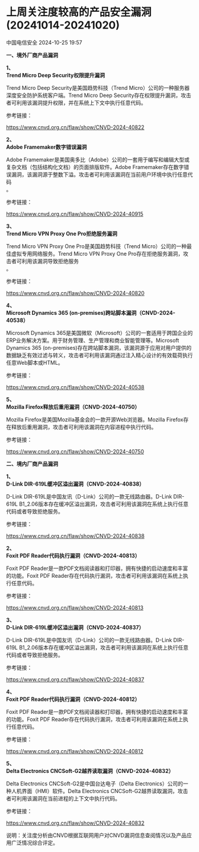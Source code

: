 #  上周关注度较高的产品安全漏洞(20241014-20241020)   
 中国电信安全   2024-10-25 19:57  
  
**一、境外厂商产品漏洞**  
  
**1、**  
**Trend Micro Deep Security权限提升漏洞**  
  
Trend Micro Deep Security是美国趋势科技（Trend Micro）公司的一种服务器深度安全防护系统客户端。Trend Micro Deep Security存在权限提升漏洞，攻击者可利用该漏洞提升权限，并在系统上下文中执行任意代码。  
  
参考链接：  
  
https://www.cnvd.org.cn/flaw/show/CNVD-2024-40822  
  
**2、**  
**Adobe Framemaker数字错误漏洞**  
  
Adobe Framemaker是美国奥多比（Adobe）公司的一套用于编写和编辑大型或复杂文档（包括结构化文档）的页面排版软件。Adobe Framemaker存在数字错误漏洞，该漏洞源于整数下溢。攻击者可利用该漏洞在当前用户环境中执行任意代码  
。  
  
参考链接：  
  
https://www.cnvd.org.cn/flaw/show/CNVD-2024-40915  
  
**3、**  
**Trend Micro VPN Proxy One Pro拒绝服务漏洞**  
  
Trend Micro VPN Proxy One Pro是美国趋势科技（Trend Micro）公司的一种最佳虚拟专用网络服务。Trend Micro VPN Proxy One
Pro存在拒绝服务漏洞，攻击者可利用该漏洞导致拒绝服务  
。  
  
参考链接：  
  
https://www.cnvd.org.cn/flaw/show/CNVD-2024-40820  
  
**4、**  
**Microsoft Dynamics 365 (on-premises)跨站脚本漏洞（CNVD-2024-40538）**  
  
Microsoft Dynamics 365是美国微软（Microsoft）公司的一套适用于跨国企业的ERP业务解决方案。用于财务管理、生产管理和商业智能管理等。Microsoft Dynamics 365
(on-premises)存在跨站脚本漏洞，该漏洞源于应用对用户提供的数据缺乏有效过滤与转义，攻击者可利用该漏洞通过注入精心设计的有效载荷执行任意Web脚本或HTML。  
  
参考链接：  
  
https://www.cnvd.org.cn/flaw/show/CNVD-2024-40538  
  
**5、**  
**Mozilla Firefox释放后重用漏洞（CNVD-2024-40750）**  
  
Mozilla Firefox是美国Mozilla基金会的一款开源Web浏览器。Mozilla Firefox存在释放后重用漏洞，攻击者可利用该漏洞在内容进程中执行代码。  
  
参考链接：  
  
https://www.cnvd.org.cn/flaw/show/CNVD-2024-40750  
  
  
**二、境内厂商产品漏洞**  
  
**1、**  
**D-Link DIR-619L缓冲区溢出漏洞（CNVD-2024-40838）**  
  
D-Link DIR-619L是中国友讯（D-Link）公司的一款无线路由器。D-Link DIR-619L B1_2.06版本存在缓冲区溢出漏洞，攻击者可利用该漏洞在系统上执行任意代码或者导致拒绝服务。  
  
参考链接：  
  
https://www.cnvd.org.cn/flaw/show/CNVD-2024-40838  
  
**2、**  
**Foxit PDF Reader代码执行漏洞（CNVD-2024-40813）**  
  
Foxit PDF Reader是一款PDF文档阅读器和打印器，拥有快捷的启动速度和丰富的功能。Foxit PDF Reader存在代码执行漏洞，攻击者可利用该漏洞在系统上执行任意代码。  
  
参考链接：  
  
https://www.cnvd.org.cn/flaw/show/CNVD-2024-40813  
  
**3、**  
**D-Link DIR-619L缓冲区溢出漏洞（CNVD-2024-40837）**  
  
D-Link DIR-619L是中国友讯（D-Link）公司的一款无线路由器。D-Link DIR-619L B1_2.06版本存在缓冲区溢出漏洞，攻击者可利用该漏洞在系统上执行任意代码或者导致拒绝服务。  
  
参考链接：  
  
https://www.cnvd.org.cn/flaw/show/CNVD-2024-40837  
  
**4、**  
**Foxit PDF Reader代码执行漏洞（CNVD-2024-40812）**  
  
Foxit PDF Reader是一款PDF文档阅读器和打印器，拥有快捷的启动速度和丰富的功能。Foxit PDF Reader存在代码执行漏洞，攻击者可利用该漏洞在系统上执行任意代码。  
  
参考链接：  
  
https://www.cnvd.org.cn/flaw/show/CNVD-2024-40812  
  
**5、**  
**Delta Electronics CNCSoft-G2越界读取漏洞（CNVD-2024-40832）**  
  
Delta Electronics CNCSoft-G2是中国台达电子（Delta Electronics）公司的一种人机界面（HMI）软件。Delta Electronics
CNCSoft-G2越界读取漏洞，攻击者可利用该漏洞在当前进程的上下文中执行代码。  
  
参考链接：  
  
https://www.cnvd.org.cn/flaw/show/CNVD-2024-40832  
  
  
说明：关注度分析由CNVD根据互联网用户对CNVD漏洞信息查阅情况以及产品应用广泛情况综合评定。  
  
